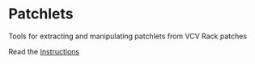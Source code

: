 # Patchlets
Tools for extracting and manipulating patchlets from VCV Rack patches

Read the [Instructions](https://github.com/millxing/Patchlets/blob/master/Instructions.md)
